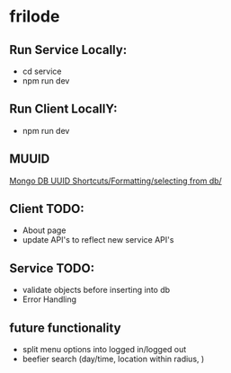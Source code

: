 # frilode 

## Run Service Locally:
- cd service
- npm run dev

## Run Client LocallY:
- npm run dev

## MUUID
[Mongo DB UUID Shortcuts/Formatting/selecting from db/](https://www.npmjs.com/package/uuid-mongodb)


## Client TODO:
- About page
- update API's to reflect new service API's

## Service TODO:
- validate objects before inserting into db
- Error Handling 

## future functionality
- split menu options into logged in/logged out
- beefier search (day/time, location within radius, )
